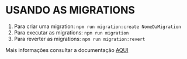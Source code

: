 # USANDO AS MIGRATIONS

1. Para criar uma migration: `npm run migration:create NomeDaMigration`
2. Para executar as migrations: `npm run migration`
3. Para reverter as migrations: `npm run migration:revert`

Mais informações consultar a documentação [AQUI](https://typeorm.io/#/migrations)